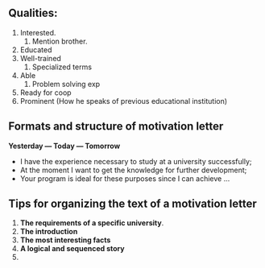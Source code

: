 ## Qualities:
1. Interested.
	1. Mention brother.
2. Educated
3. Well-trained
	1. Specialized terms
4. Able
	1. Problem solving exp
5. Ready for coop
6. Prominent (How he speaks of previous educational institution)

## Formats and structure of motivation letter
**Yesterday — Today — Tomorrow**
-   I have the experience necessary to study at a university successfully;
-   At the moment I want to get the knowledge for further development;
-   Your program is ideal for these purposes since I can achieve ...

## Tips for organizing the text of a motivation letter

1.  **The requirements of a specific university**.
2.  **The introduction**
3.  **The most interesting facts**
4.  **A logical and sequenced story**
5.  